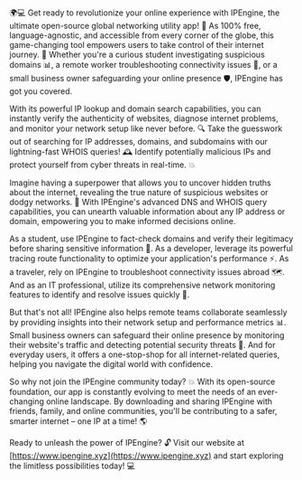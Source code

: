 🌍💻 Get ready to revolutionize your online experience with IPEngine, the ultimate open-source global networking utility app! 🚀 As 100% free, language-agnostic, and accessible from every corner of the globe, this game-changing tool empowers users to take control of their internet journey. 💪 Whether you're a curious student investigating suspicious domains 📊, a remote worker troubleshooting connectivity issues 🔧, or a small business owner safeguarding your online presence 🛡️, IPEngine has got you covered.

With its powerful IP lookup and domain search capabilities, you can instantly verify the authenticity of websites, diagnose internet problems, and monitor your network setup like never before. 🔍 Take the guesswork out of searching for IP addresses, domains, and subdomains with our lightning-fast WHOIS queries! 🕰️ Identify potentially malicious IPs and protect yourself from cyber threats in real-time. 💥

Imagine having a superpower that allows you to uncover hidden truths about the internet, revealing the true nature of suspicious websites or dodgy networks. 🔮 With IPEngine's advanced DNS and WHOIS query capabilities, you can unearth valuable information about any IP address or domain, empowering you to make informed decisions online.

As a student, use IPEngine to fact-check domains and verify their legitimacy before sharing sensitive information 📝. As a developer, leverage its powerful tracing route functionality to optimize your application's performance ⚡️. As a traveler, rely on IPEngine to troubleshoot connectivity issues abroad 🗺️. And as an IT professional, utilize its comprehensive network monitoring features to identify and resolve issues quickly 🔧.

But that's not all! IPEngine also helps remote teams collaborate seamlessly by providing insights into their network setup and performance metrics 📊. Small business owners can safeguard their online presence by monitoring their website's traffic and detecting potential security threats 💼. And for everyday users, it offers a one-stop-shop for all internet-related queries, helping you navigate the digital world with confidence.

So why not join the IPEngine community today? 💥 With its open-source foundation, our app is constantly evolving to meet the needs of an ever-changing online landscape. By downloading and sharing IPEngine with friends, family, and online communities, you'll be contributing to a safer, smarter internet – one IP at a time! 🌎

Ready to unleash the power of IPEngine? 🔓 Visit our website at [https://www.ipengine.xyz](https://www.ipengine.xyz) and start exploring the limitless possibilities today! 💻